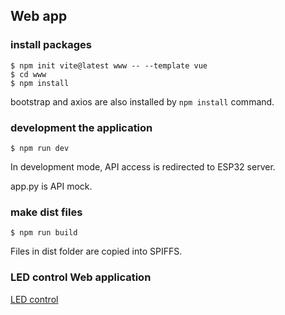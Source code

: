## Web app

### install packages

```{bash}
$ npm init vite@latest www -- --template vue
$ cd www
$ npm install
```

bootstrap and axios are also installed by `npm install` command.

### development the application

```
$ npm run dev
```

In development mode, API access is redirected to ESP32 server.

app.py is API mock.

### make dist files

```
$ npm run build
```

Files in dist folder are copied into SPIFFS.

### LED control Web application

[LED control](http://eap32.local/)
